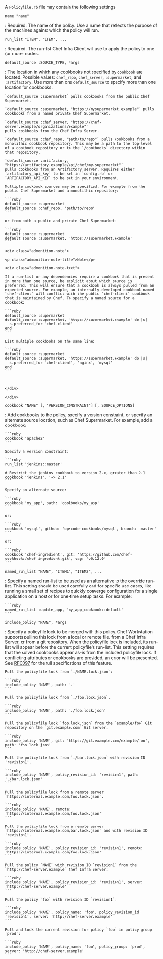 A `Policyfile.rb` file may contain the following settings:

`name "name"`

:   Required. The name of the policy. Use a name that reflects the
    purpose of the machines against which the policy will run.

`run_list "ITEM", "ITEM", ...`

:   Required. The run-list Chef Infra Client will use to apply the
    policy to one (or more) nodes.

`default_source :SOURCE_TYPE, *args`

:   The location in which any cookbooks not specified by `cookbook` are
    located. Possible values: `chef_repo`, `chef_server`, `:supermarket`,
    and `:artifactory`. Use more than one `default_source` to specify more
    than one location for cookbooks.

    `default_source :supermarket` pulls cookbooks from the public Chef
    Supermarket.

    `default_source :supermarket, "https://mysupermarket.example"` pulls
    cookbooks from a named private Chef Supermarket.

    `default_source :chef_server, "https://chef-server.example/organizations/example"`
    pulls cookbooks from the Chef Infra Server.

    `default_source :chef_repo, "path/to/repo"` pulls cookbooks from a
    monolithic cookbook repository. This may be a path to the top-level
    of a cookbook repository or to the `/cookbooks` directory within
    that repository.

    `default_source :artifactory, "https://artifactory.example/api/chef/my-supermarket"`
    pulls cookbooks from an Artifactory server. Requires either
    `artifactory_api_key` to be set in `config.rb` or
    `ARTIFACTORY_API_KEY` to be set in your environment.

    Multiple cookbook sources may be specified. For example from the
    public Chef Supermarket and a monolithic repository:

    ```ruby
    default_source :supermarket
    default_source :chef_repo, 'path/to/repo'
    ```

    or from both a public and private Chef Supermarket:

    ```ruby
    default_source :supermarket
    default_source :supermarket, 'https://supermarket.example'
    ```

    <div class="admonition-note">

    <p class="admonition-note-title">Note</p>

    <div class="admonition-note-text">

    If a run-list or any dependencies require a cookbook that is present
    in more than one source, be explicit about which source is
    preferred. This will ensure that a cookbook is always pulled from an
    expected source. For example, an internally-developed cookbook named
    `chef-client` will conflict with the public `chef-client` cookbook
    that is maintained by Chef. To specify a named source for a
    cookbook:

    ```ruby
    default_source :supermarket
    default_source :supermarket, 'https://supermarket.example' do |s|
      s.preferred_for 'chef-client'
    end
    ```

    List multiple cookbooks on the same line:

    ```ruby
    default_source :supermarket
    default_source :supermarket, 'https://supermarket.example' do |s|
      s.preferred_for 'chef-client', 'nginx', 'mysql'
    end
    ```



    </div>

    </div>

`cookbook "NAME" [, "VERSION_CONSTRAINT"] [, SOURCE_OPTIONS]`

:   Add cookbooks to the policy, specify a version constraint, or
    specify an alternate source location, such as Chef Supermarket. For
    example, add a cookbook:

    ```ruby
    cookbook 'apache2'
    ```

    Specify a version constraint:

    ```ruby
    run_list 'jenkins::master'

    # Restrict the jenkins cookbook to version 2.x, greater than 2.1
    cookbook 'jenkins', '~> 2.1'
    ```

    Specify an alternate source:

    ```ruby
    cookbook 'my_app', path: 'cookbooks/my_app'
    ```

    or:

    ```ruby
    cookbook 'mysql', github: 'opscode-cookbooks/mysql', branch: 'master'
    ```

    or:

    ```ruby
    cookbook 'chef-ingredient', git: 'https://github.com/chef-cookbooks/chef-ingredient.git', tag: 'v0.12.0'
    ```

`named_run_list "NAME", "ITEM1", "ITEM2", ...`

:   Specify a named run-list to be used as an alternative to the
    override run-list. This setting should be used carefully and for
    specific use cases, like running a small set of recipes to quickly
    converge configuration for a single application on a host or for
    one-time setup tasks. For example:

    ```ruby
    named_run_list :update_app, 'my_app_cookbook::default'
    ```

`include_policy "NAME", *args`

:   Specify a policyfile lock to be merged with this policy. Chef
    Workstation supports pulling this lock from a local or remote file,
    from a Chef Infra Server, or from a git repository. When the
    policyfile lock is included, its run-list will appear before the
    current policyfile's run-list. This setting requires that the solved
    cookbooks appear as-is from the included policyfile lock. If
    conflicting attributes or cookbooks are provided, an error will be
    presented. See
    [RFC097](https://github.com/chef/chef-rfc/blob/master/rfc097-policyfile-includes.md)
    for the full specifications of this feature.

    Pull the policyfile lock from `./NAME.lock.json`:

    ```ruby
    include_policy 'NAME', path: '.'
    ```

    Pull the policyfile lock from `./foo.lock.json`.

    ```ruby
    include_policy 'NAME', path: './foo.lock.json'
    ```

    Pull the policyfile lock `foo.lock.json` from the `example/foo` Git repository on the `git.example.com` Git server.

    ```ruby
    include_policy 'NAME', git: 'https://git.example.com/example/foo', path: 'foo.lock.json'
    ```

    Pull the policyfile lock from `./bar.lock.json` with revision ID
    'revision1'.

    ```ruby
    include_policy 'NAME', policy_revision_id: 'revision1', path: './bar.lock.json'
    ```

    Pull the policyfile lock from a remote server
    `https://internal.example.com/foo.lock.json`.

    ```ruby
    include_policy 'NAME', remote: 'https://internal.example.com/foo.lock.json'
    ```

    Pull the policyfile lock from a remote server
    `https://internal.example.com/bar.lock.json` and with revision ID
    'revision1'.

    ```ruby
    include_policy 'NAME', policy_revision_id: 'revision1', remote: 'https://internal.example.com/foo.lock.json'
    ```

    Pull the policy `NAME` with revision ID `revision1` from the
    `http://chef-server.example` Chef Infra Server:

    ```ruby
    include_policy 'NAME', policy_revision_id: 'revision1', server: 'http://chef-server.example'
    ```

    Pull the policy `foo` with revision ID `revision1`:

    ```ruby
    include_policy 'NAME', policy_name: 'foo', policy_revision_id: 'revision1', server: 'http://chef-server.example'
    ```

    Pull and lock the current revision for policy `foo` in policy group
    `prod`:

    ```ruby
    include_policy 'NAME', policy_name: 'foo', policy_group: 'prod', server: 'http://chef-server.example'
    ```
